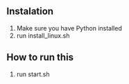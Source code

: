 ## Instalation
1. Make sure you have Python installed
2. run install_linux.sh

## How to run this
1. run start.sh
